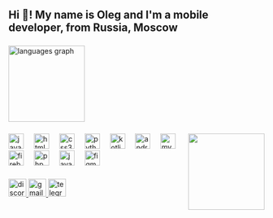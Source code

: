 <h2 align="left">Hi 👋! My name is Oleg and I'm a mobile developer, from Russia, Moscow</h2>

###


  <img src="https://github-readme-stats.vercel.app/api/top-langs?username=shefyo&locale=en&hide_title=false&layout=compact&card_width=320&langs_count=5&theme=dracula&hide_border=false" height="150" alt="languages graph"  />
</div>

###

<img align="right" height="150" src="https://i.pinimg.com/736x/cc/91/bc/cc91bc11bd09f375f8c4e42758e691b2.jpg"  />

###

<div align="left">
  <img src="ttps://ziadoua.github.io/m3-Markdown-Badges/badges/Javascript/javascript3.svg" height="30" alt="javascript logo"  />
  <img width="12" />
  <img src="https://ziadoua.github.io/m3-Markdown-Badges/badges/HTML/html1.svg" height="30" alt="html5 logo"  />
  <img width="12" />
  <img src="https://ziadoua.github.io/m3-Markdown-Badges/badges/CSS/css2.svg" height="30" alt="css3 logo"  />
  <img width="12" />
  <img src="https://ziadoua.github.io/m3-Markdown-Badges/badges/Python/python3.svg" height="30" alt="python logo"  />
  <img width="12" />
  <img src="https://ziadoua.github.io/m3-Markdown-Badges/badges/Kotlin/kotlin1.svg" height="30" alt="kotlin logo"  />
  <img width="12" />
  <img src="https://ziadoua.github.io/m3-Markdown-Badges/badges/AndroidStudio/androidstudio1.svg" height="30" alt="androidstudio logo"  />
  <img width="12" />
  <img src="https://ziadoua.github.io/m3-Markdown-Badges/badges/MySQL/mysql2.svg" height="30" alt="mysql logo"  />
  <img width="12" />
  <img src="https://ziadoua.github.io/m3-Markdown-Badges/badges/Firebase/firebase1.svg" height="30" alt="firebase logo"  />
  <img width="12" />
  <img src="https://ziadoua.github.io/m3-Markdown-Badges/badges/PHP/php1.svg" height="30" alt="php logo"  />
  <img width="12" />
  <img src="https://ziadoua.github.io/m3-Markdown-Badges/badges/Java/java2.svg" height="30" alt="java logo"  />
  <img width="12" />
  <img src="https://ziadoua.github.io/m3-Markdown-Badges/badges/Figma/figma2.svg" height="30" alt="figma logo"  />
  <img width="12" />
</div>

###

<div align="left">
  <a href="https://discord.com/users/416263237412061194" target="_blank">
    <img src="https://ziadoua.github.io/m3-Markdown-Badges/badges/Discord/discord1.svg" height="35" alt="discord logo"  />
  </a>
  <a href="olegshefner6@gmail.com" target="_blank">
    <img src="https://img.shields.io/static/v1?message=Gmail&logo=gmail&label=&color=D14836&logoColor=white&labelColor=&style=for-the-badge" height="35" alt="gmail logo"  />
  </a>
  <a href="https://t.me/shefyo" target="_blank">
    <img src="https://ziadoua.github.io/m3-Markdown-Badges/badges/Telegram/telegram1.svg" height="35" alt="telegram logo"  />
  </a>
</div>

###

